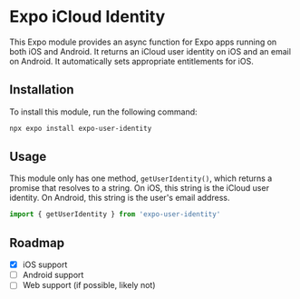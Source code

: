 # Expo iCloud Identity

This Expo module provides an async function for Expo apps running on both iOS and Android. It returns an iCloud user identity on iOS and an email on Android. It automatically sets appropriate entitlements for iOS.

## Installation

To install this module, run the following command:

```bash
npx expo install expo-user-identity
```

## Usage

This module only has one method, `getUserIdentity()`, which returns a promise that resolves to a string. On iOS, this string is the iCloud user identity. On Android, this string is the user's email address.

```jsx
import { getUserIdentity } from 'expo-user-identity'
```

## Roadmap

- [x] iOS support
- [ ] Android support
- [ ] Web support (if possible, likely not)
